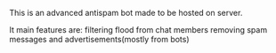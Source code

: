 This is an advanced antispam bot  made to be hosted on server.

It main features are:
    filtering flood from chat members
    removing spam messages and advertisements(mostly from bots)